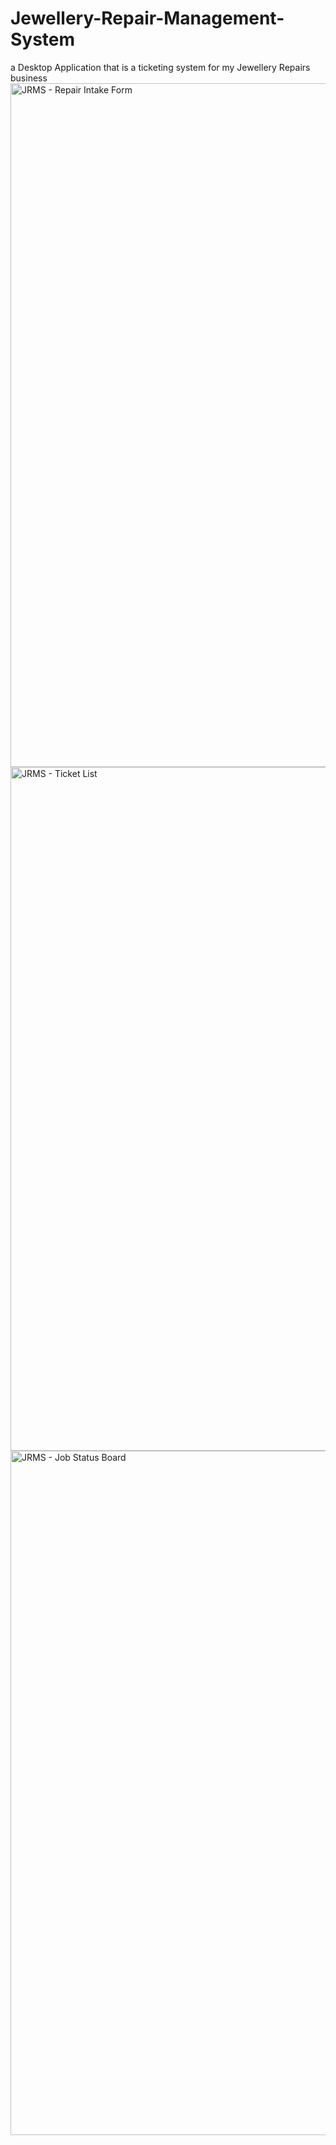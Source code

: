 # Jewellery-Repair-Management-System
a Desktop Application that is a ticketing system for my Jewellery Repairs business
<img width="1917" height="1094" alt="JRMS - Repair Intake Form" src="https://github.com/user-attachments/assets/e265f253-47e9-48c1-852c-80d5458bf912" />
<img width="1910" height="1094" alt="JRMS - Ticket List " src="https://github.com/user-attachments/assets/345dfa04-4ec6-410b-b47c-c51a368d887f" />
<img width="1915" height="1095" alt="JRMS - Job Status Board" src="https://github.com/user-attachments/assets/6298afab-7947-454b-b132-f9fb0e878dc1" />
